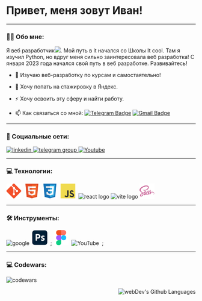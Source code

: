 # Привет, меня зовут Иван!

---

### :man_technologist: Обо мне:

Я веб разработчик<img src="https://media.giphy.com/media/WUlplcMpOCEmTGBtBW/giphy.gif" width="30px">. Мой путь в it начался со Школы It cool. Там я изучил Python, но вдруг меня сильно заинтересовала веб разработка! С января 2023 года начался свой путь в веб разработке. Развивайтесь!

- :telescope: Изучаю веб-разработку по курсам и самостаятельно!

- :seedling: Хочу попать на стажировку в Яндекс.

- :zap: Хочу освоить эту сферу и найти работу.

- :mailbox: Как связаться со мной: [![Telegram Badge](https://img.shields.io/badge/-sidorin7-blue?style=flat&logo=Telegram&logoColor=white)](https://t.me/sidorin7) [![Gmail Badge](https://img.shields.io/badge/-Gmail-red?style=flat&logo=Gmail&logoColor=white)](mailto:ivsid8@yandex.ru)

---

### 🤝 Социальные сети:

  <div id="badges">
    <a href="" target="_blank">
      <img src="https://cdn-icons-png.flaticon.com/512/2504/2504799.png" width="40" height="40" alt="linkedin" />
    </a>
    <a href="https://t.me/sidorin7" target="_blank">
      <img src="https://cdn-icons-png.flaticon.com/512/2111/2111646.png" width="40" height="40" alt="telegram group" />
    </a>
    <a href="" target="_blank">
      <img src="https://cdn-icons-png.flaticon.com/512/3670/3670147.png" width="40" height="40" alt="Youtube"/>
    </a>
  </div>

---

### 💻 Технологии:

<div>
  <img src="https://github.com/devicons/devicon/blob/master/icons/git/git-original.svg" title="git" alt="git" width="40" height="40"/>&nbsp
  <img src="https://github.com/devicons/devicon/blob/master/icons/html5/html5-original.svg" title="html5" alt="html5" width="40" height="40"/>&nbsp
  <img src="https://github.com/devicons/devicon/blob/master/icons/css3/css3-original.svg" title="css" alt="css" width="40" height="40"/>&nbsp
  <img src="https://github.com/devicons/devicon/blob/master/icons/javascript/javascript-original.svg" title="javascript" alt="javascript" width="40" height="40"/>&nbsp
  <img src="https://cdn.jsdelivr.net/gh/devicons/devicon/icons/react/react-original.svg" height="40" alt="react logo"  />
  <img src="https://skillicons.dev/icons?i=vite" height="40" alt="vite logo"  />
  <img src="https://github.com/devicons/devicon/blob/master/icons/sass/sass-original.svg" title="sass/scss" alt="sass/scss" width="40" height="40"/>&nbsp;

</div>

---

### 🛠 Инструменты:

<div>
  <img src="https://www.businessforhome.org/wp-content/plugins/miniorange-login-openid/includes/images/icons/g.png" title="google" alt="google" width="40" height="40"/>&nbsp;
  <img src="https://github.com/devicons/devicon/blob/master/icons/photoshop/photoshop-plain.svg" title="photoshop" alt="photoshop" width="40" height="40"/>&nbsp;
;
  <img src="https://github.com/devicons/devicon/blob/master/icons/figma/figma-original.svg" title="figma" alt="figma" width="40" height="40"/>&nbsp;
  <img src="https://upload.wikimedia.org/wikipedia/commons/9/9e/YouTube_Logo_%282013-2017%29.svg" title="YouTube" alt="YouTube" width="40" height="40"/>&nbsp;
;
</div>

---



### 💻 Codewars:

![codewars](https://www.codewars.com/users/Sidorin/badges/large)
<td>
      <img height="195px" align="right" alt="webDev's Github Languages" src="https://github-readme-stats-sigma-five.vercel.app/api/top-langs/?username=Sidorin7&layout=compact&theme=vision-friendly-dark" />
</td>


